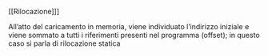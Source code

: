 [[Rilocazione]]]


All’atto del caricamento in memoria, viene individuato l’indirizzo iniziale  e viene sommato a tutti i riferimenti presenti nel programma (offset); in questo caso si parla di rilocazione statica